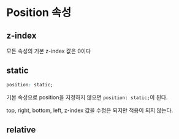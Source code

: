 # Position 속성

## z-index
모든 속성의 기본 z-index 값은 0이다

## static
```css
position: static;
```
기본 속성으로 position을 지정하지 않으면 `position: static;`이 된다.

top, right, bottom, left, z-index 값을 수정은 되지만 적용이 되지 않는다.

## relative
